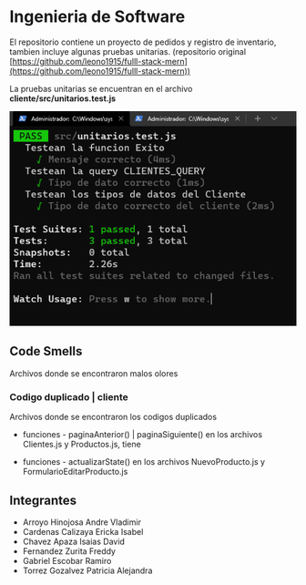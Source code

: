 # Ingenieria de Software
El repositorio contiene un proyecto de pedidos y registro de inventario, tambien incluye algunas pruebas unitarias. (repositorio original [https://github.com/leono1915/fulll-stack-mern](https://github.com/leono1915/fulll-stack-mern))

La pruebas unitarias se encuentran en el archivo **cliente/src/unitarios.test.js**

![](https://raw.githubusercontent.com/isaias009/pedido-inventario/main/test.png)



## Code Smells
Archivos donde se encontraron malos olores

### Codigo duplicado  | cliente
Archivos donde se encontraron los codigos duplicados

- funciones - paginaAnterior() | paginaSiguiente() en los archivos Clientes.js y Productos.js, tiene 

- funciones - actualizarState() en los archivos NuevoProducto.js y FormularioEditarProducto.js



## Integrantes
- Arroyo Hinojosa Andre Vladimir 
- Cardenas Calizaya Ericka Isabel
- Chavez Apaza Isaias David
- Fernandez Zurita Freddy
- Gabriel Escobar Ramiro
- Torrez Gozalvez Patricia Alejandra

